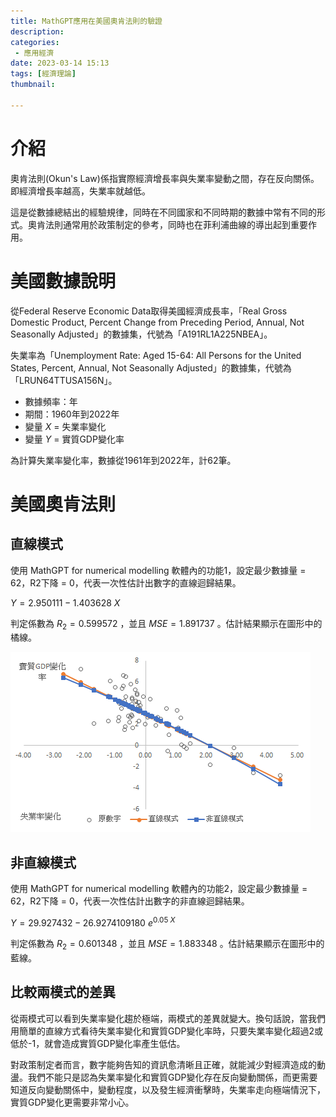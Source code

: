 ```yaml
---
title: MathGPT應用在美國奧肯法則的驗證
description: 
categories:
 - 應用經濟
date: 2023-03-14 15:13
tags: [經濟理論]
thumbnail: 

---
```


# 介紹

奧肯法則(Okun's Law)係指實際經濟增長率與失業率變動之間，存在反向關係。即經濟增長率越高，失業率就越低。

這是從數據總結出的經驗規律，同時在不同國家和不同時期的數據中常有不同的形式。奧肯法則通常用於政策制定的參考，同時也在菲利浦曲線的導出起到重要作用。

# 美國數據說明

從Federal Reserve Economic Data取得美國經濟成長率，「Real Gross Domestic Product, Percent Change from Preceding Period, Annual, Not Seasonally Adjusted」的數據集，代號為「A191RL1A225NBEA」。

失業率為「Unemployment Rate: Aged 15-64: All Persons for the United States, Percent, Annual, Not Seasonally Adjusted」的數據集，代號為「LRUN64TTUSA156N」。

- 數據頻率：年
- 期間：1960年到2022年
- 變量 $X$ = 失業率變化
- 變量 $Y$ = 實質GDP變化率

為計算失業率變化率，數據從1961年到2022年，計62筆。

# 美國奧肯法則

## 直線模式

使用 MathGPT for numerical modelling 軟體內的功能1，設定最少數據量 = 62，R2下降 = 0，代表一次性估計出數字的直線迴歸結果。

$Y = 2.950111 - 1.403628 \ X$ 

判定係數為 $R_{2} = 0.599572$ ，並且 $MSE = 1.891737$ 。估計結果顯示在圖形中的橘線。

![](https://raw.githubusercontent.com/meiyulee/pic001/master/econ/OkunLaw_1.png)

## 非直線模式

使用 MathGPT for numerical modelling 軟體內的功能2，設定最少數據量 = 62，R2下降 = 0，代表一次性估計出數字的非直線迴歸結果。

$Y = 29.927432 - 26.9274109180 \ e^{0.05 \ X}$

判定係數為 $R_{2} = 0.601348$ ，並且 $MSE = 1.883348$ 。估計結果顯示在圖形中的藍線。

## 比較兩模式的差異

從兩模式可以看到失業率變化趨於極端，兩模式的差異就變大。換句話說，當我們用簡單的直線方式看待失業率變化和實質GDP變化率時，只要失業率變化超過2或低於-1，就會造成實質GDP變化率產生低估。

對政策制定者而言，數字能夠告知的資訊愈清晰且正確，就能減少對經濟造成的動盪。我們不能只是認為失業率變化和實質GDP變化存在反向變動關係，而更需要知道反向變動關係中，變動程度，以及發生經濟衝擊時，失業率走向極端情況下，實質GDP變化更需要非常小心。
